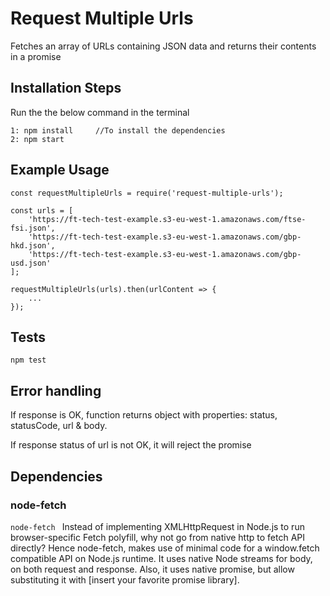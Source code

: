 Request Multiple Urls
=========

Fetches an array of URLs containing JSON data and returns their contents in a promise

## Installation Steps
Run the the below command in the terminal
```
1: npm install     //To install the dependencies
2: npm start

```

## Example Usage

    const requestMultipleUrls = require('request-multiple-urls');

    const urls = [
        'https://ft-tech-test-example.s3-eu-west-1.amazonaws.com/ftse-fsi.json',
        'https://ft-tech-test-example.s3-eu-west-1.amazonaws.com/gbp-hkd.json',
        'https://ft-tech-test-example.s3-eu-west-1.amazonaws.com/gbp-usd.json'
    ];

    requestMultipleUrls(urls).then(urlContent => {
        ...
    });

## Tests

  `npm test`

## Error handling
If response is OK, function returns object with properties: status, statusCode, url & body.

If response status of url is not OK, it will reject the promise 

## Dependencies

### node-fetch

```node-fetch ``` Instead of implementing XMLHttpRequest in Node.js to run browser-specific Fetch polyfill, why not go from native http to fetch API directly? Hence node-fetch, makes use of minimal code for a window.fetch compatible API on Node.js runtime. It uses native Node streams for body, on both request and response. Also, it uses native promise, but allow substituting it with [insert your favorite promise library].

